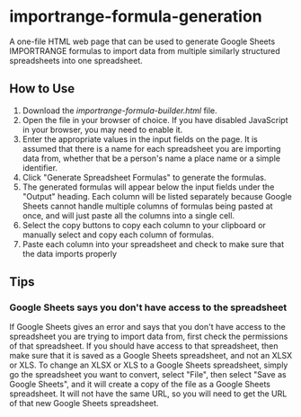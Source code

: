 # importrange-formula-generation
A one-file HTML web page that can be used to generate Google Sheets IMPORTRANGE formulas to import data from multiple similarly structured spreadsheets into one spreadsheet.

## How to Use
1. Download the _importrange-formula-builder.html_ file.
2. Open the file in your browser of choice. If you have disabled JavaScript in your browser, you may need to enable it.
3. Enter the appropriate values in the input fields on the page. It is assumed that there is a name for each spreadsheet you are importing data from, whether that be a person's name a place name or a simple identifier.
4. Click "Generate Spreadsheet Formulas" to generate the formulas.
5. The generated formulas will appear below the input fields under the "Output" heading. Each column will be listed separately because Google Sheets cannot handle multiple columns of formulas being pasted at once, and will just paste all the columns into a single cell.
6. Select the copy buttons to copy each column to your clipboard or manually select and copy each column of formulas.
7. Paste each column into your spreadsheet and check to make sure that the data imports properly

## Tips
### Google Sheets says you don't have access to the spreadsheet
If Google Sheets gives an error and says that you don't have access to the spreadsheet you are trying to import data from, first check the permissions of that spreadsheet. If you should have access to that spreadsheet, then make sure that it is saved as a Google Sheets spreadsheet, and not an XLSX or XLS. To change an XLSX or XLS to a Google Sheets spreadsheet, simply go the spreadsheet you want to convert, select "File", then select "Save as Google Sheets", and it will create a copy of the file as a Google Sheets spreadsheet. It will not have the same URL, so you will need to get the URL of that new Google Sheets spreadsheet.
